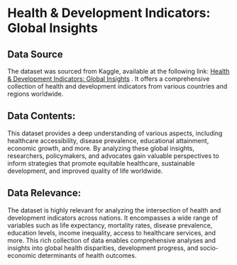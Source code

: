 # **Health & Development Indicators: Global Insights**

## **Data Source**
The dataset was sourced from Kaggle, available at the following link: [Health & Development Indicators: Global Insights](https://www.kaggle.com/datasets/arunjangir245/life-expectancy-data) . It offers a comprehensive collection of health and development
indicators from various countries and regions worldwide.

## **Data Contents:**
This dataset provides a deep understanding of various aspects, including healthcare
accessibility, disease prevalence, educational attainment, economic growth, and more. By
analyzing these global insights, researchers, policymakers, and advocates gain valuable
perspectives to inform strategies that promote equitable healthcare, sustainable development,
and improved quality of life worldwide.

## **Data Relevance:**
The dataset is highly relevant for analyzing the intersection of health and development
indicators across nations. It encompasses a wide range of variables such as life expectancy,
mortality rates, disease prevalence, education levels, income inequality, access to healthcare
services, and more. This rich collection of data enables comprehensive analyses and insights
into global health disparities, development progress, and socio-economic determinants of health
outcomes.

